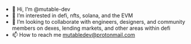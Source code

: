 - 👋 Hi, I’m @mutable-dev
- 👀 I’m interested in defi, nfts, solana, and the EVM
- 💞️ I’m looking to collaborate with engineers, designers, and community members on dexes, lending markets, and other areas within defi
- 📫 How to reach me mutabledev@protonmail.com

<!---
mutable-dev/mutable-dev is a ✨ special ✨ repository because its `README.md` (this file) appears on your GitHub profile.
You can click the Preview link to take a look at your changes.
--->
